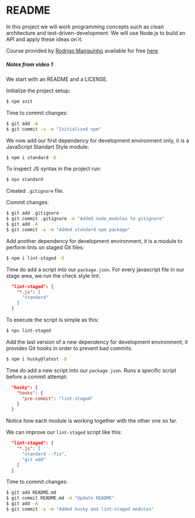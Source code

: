 # README

In this project we will work programming concepts such as clean architecture and test-driven-development. We will use Node.js to build an API and apply these ideas on it.

Course provided by [Rodrigo Manguinho](https://www.linkedin.com/in/rmanguinho/) available for free [here](https://www.youtube.com/playlist?list=PL9aKtVrF05DyEwK5kdvzrYXFdpZfj1dsG).

##### Notes from video 1

We start with an README and a LICENSE.

Initialize the project setup:

```bash
$ npm init
```

Time to commit changes:

```bash
$ git add -A
$ git commit -a -m "Initialized npm"
```

We now add our first dependency for development environment only, it is a JavaScript Standart Style module:

```bash
$ npm i standard -D
```

To inspect JS syntax in the project run:

```javascript
$ npx standard
```

Created `.gitignore` file.

Commit changes:

```bash
$ git add .gitignore
$ git commit .gitignore -m "Added node_modules to gitignore"
$ git add -A
$ git commit -a -m "Added standard npm package"
```

Add another dependency for development environment, it is a module to perform lints on staged Git files:

```bash
$ npm i lint-staged -D
```

Time do add a script into our `package.json`. For every javascript file in our stage area, we run the check style lint:

```json
  "lint-staged": {
    "*.js": [
      "standard"
    ]
  }
```

To execute the script is simple as this:

```bash
$ npx lint-staged
```

Add the last version of a new dependency for development environment, it provides Git hooks in order to prevent bad commits:

```bash
$ npm i husky@latest -D
```

Time do add a new script into our `package.json`. Runs a specific script before a commit attempt:

```json
  "husky": {
    "hooks": {
      "pre-commit": "lint-staged"
    }
  }
```

Notice how each module is working together with the other one so far.

We can improve our `lint-staged` script like this:

```json
  "lint-staged": {
    "*.js": [
      "standard --fix",
      "git add"
    ]
  }
```

Time to commit changes:

```bash
$ git add README.md
$ git commit README.md -m "Update README"
$ git add -A
$ git commit -a -m "Added husky and lint-staged modules"
```
